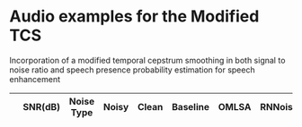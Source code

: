 # Audio examples for the Modified TCS
Incorporation of a modified temporal cepstrum smoothing in both signal to noise ratio and speech presence probability estimation for speech enhancement

|            |  SNR(dB)   | Noise Type | Noisy | Clean | Baseline | OMLSA | RNNoise | Proposed |
| ---------- | :----------: | :----------: | :----------:   | :----------: | :----------: | :----------: | :----------: | :----------: |

